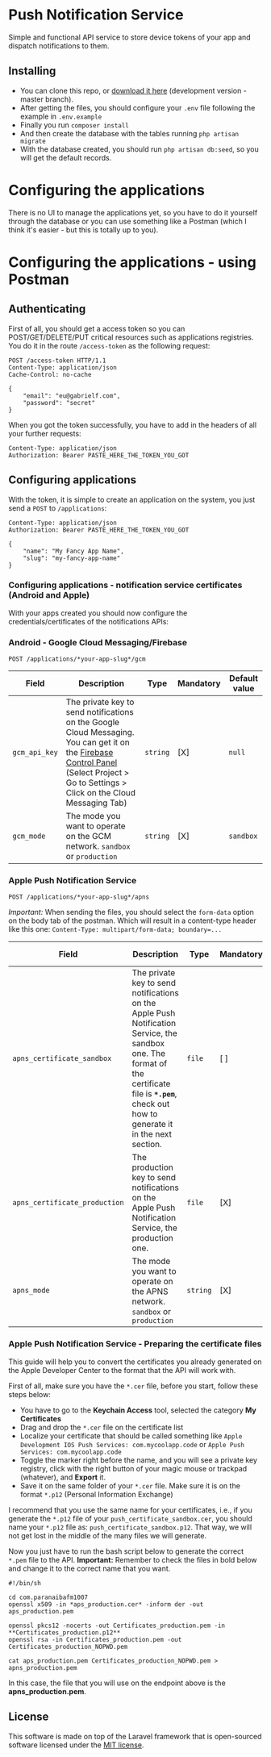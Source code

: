 # Push Notification Service

Simple and functional API service to store device tokens of your app and dispatch notifications to them.

## Installing

* You can clone this repo, or [download it here](https://github.com/gabfr/pns/archive/master.zip) (development version - master branch).
* After getting the files, you should configure your `.env` file following the example in `.env.example`
* Finally you run `composer install`
* And then create the database with the tables running `php artisan migrate`
* With the database created, you should run `php artisan db:seed`, so you will get the default records.

# Configuring the applications

There is no UI to manage the applications yet, so you have to do it yourself through the database or you can use something like a Postman (which I think it's easier - but this is totally up to you).

# Configuring the applications - using Postman

## Authenticating

First of all, you should get a access token so you can POST/GET/DELETE/PUT critical resources such as applications registries.
You do it in the route `/access-token` as the following request:
```
POST /access-token HTTP/1.1
Content-Type: application/json
Cache-Control: no-cache

{
	"email": "eu@gabrielf.com",
	"password": "secret"
}
```

When you got the token successfully, you have to add in the headers of all your further requests:
```
Content-Type: application/json
Authorization: Bearer PASTE_HERE_THE_TOKEN_YOU_GOT
```

## Configuring applications

With the token, it is simple to create an application on the system, you just send a `POST` to `/applications`:
```
Content-Type: application/json
Authorization: Bearer PASTE_HERE_THE_TOKEN_YOU_GOT

{
	"name": "My Fancy App Name",
	"slug": "my-fancy-app-name"
}
```

### Configuring applications - notification service certificates (Android and Apple)

With your apps created you should now configure the credentials/certificates of the notifications APIs:

### Android - Google Cloud Messaging/Firebase

`POST /applications/*your-app-slug*/gcm`

Field | Description | Type | Mandatory | Default value
----- | ----------- | ---- | --------- | -------------
`gcm_api_key` | The private key to send notifications on the Google Cloud Messaging. You can get it on the [Firebase Control Panel](https://console.firebase.google.com) (Select Project > Go to Settings > Click on the Cloud Messaging Tab) | `string` | [X] | `null`
`gcm_mode` | The mode you want to operate on the GCM network. `sandbox` or `production` | `string` | [X] | `sandbox`

### Apple Push Notification Service

`POST /applications/*your-app-slug*/apns`

*Important:* When sending the files, you should select the `form-data` option on the body tab of the postman. Which will result in a content-type header like this one:
`Content-Type: multipart/form-data; boundary=...`

Field | Description | Type | Mandatory | Default value
----- | ----------- | ---- | --------- | -------------
`apns_certificate_sandbox` | The private key to send notifications on the Apple Push Notification Service, the sandbox one. The format of the certificate file is **`*.pem`**, check out how to generate it in the next section. | `file` | [ ] | `null`
`apns_certificate_production` | The production key to send notifications on the Apple Push Notification Service, the production one. | `file` | [X] | `null`
`apns_mode` | The mode you want to operate on the APNS network. `sandbox` or `production` | `string` | [X] | `sandbox`

### Apple Push Notification Service - Preparing the certificate files

This guide will help you to convert the certificates you already generated on the Apple Developer Center to the format that the API will work with.

First of all, make sure you have the `*.cer` file, before you start, follow these steps below:
* You have to go to the **Keychain Access** tool, selected the category **My Certificates**
* Drag and drop the `*.cer` file on the certificate list
* Localize your certificate that should be called something like `Apple Development IOS Push Services: com.mycoolapp.code` or `Apple Push Services: com.mycoolapp.code`
* Toggle the marker right before the name, and you will see a private key registry, click with the right button of your magic mouse or trackpad (whatever), and **Export** it.
* Save it on the same folder of your `*.cer` file. Make sure it is on the format `*.p12` (Personal Information Exchange)

I recommend that you use the same name for your certificates, i.e., if you generate the `*.p12` file of your `push_certificate_sandbox.cer`, you should name your `*.p12` file as: `push_certificate_sandbox.p12`. That way, we will not get lost in the middle of the many files we will generate.

Now you just have to run the bash script below to generate the correct `*.pem` file to the API.
**Important:** Remember to check the files in bold below and change it to the correct name that you want.

```
#!/bin/sh

cd com.paranaibafm1007
openssl x509 -in *aps_production.cer* -inform der -out aps_production.pem

openssl pkcs12 -nocerts -out Certificates_production.pem -in **Certificates_production.p12**
openssl rsa -in Certificates_production.pem -out Certificates_production_NOPWD.pem

cat aps_production.pem Certificates_production_NOPWD.pem > apns_production.pem
```

In this case, the file that you will use on the endpoint above is the **apns_production.pem**.

## License

This software is made on top of the Laravel framework that is open-sourced software licensed under the [MIT license](http://opensource.org/licenses/MIT).
